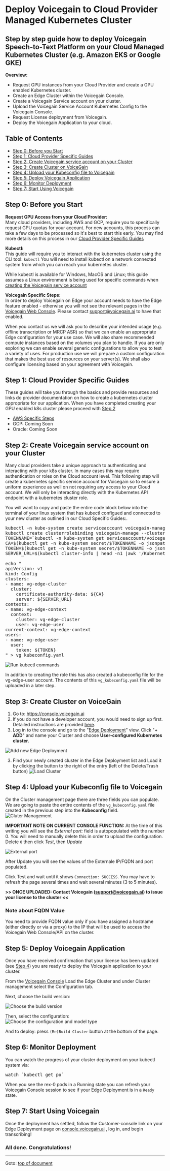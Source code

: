 # <a id="top"></a> Deploy Voicegain to Cloud Provider Managed Kubernetes Cluster
Step by step guide how to deploy Voicegain Speech-to-Text Platform on your Cloud Managed Kubernetes Cluster (e.g. Amazon EKS or Google GKE)
----
**Overview:**
* Request GPU instances from your Cloud Provider and create a GPU enabled Kubernetes cluster.
* Create an Edge Cluster within the Voicegain Console.
* Create a Voicegain Service account on your cluster.
* Upload the Voicegain Service Account Kubernetes Config to the Voicegain Console.
* Request License deployment from Voicegain.
* Deploy the Voicegain Application to your cloud. 

## <a id="toc"></a>Table of Contents
- [Step 0: Before you Start](#before)
- [Step 1: Cloud Provider Specific Guides](#step1)
- [Step 2: Create Voicegain service account on your Cluster](#step2)
- [Step 3: Create Cluster on VoiceGain](#step3)
- [Step 4: Upload your Kubeconfig file to Voicegain](#step4)
- [Step 5: Deploy Voicegain Application](#step5)
- [Step 6: Monitor Deployment](#step6)
- [Step 7: Start Using Voicegain](#step7)

## <a name="before"></a>Step 0: Before you Start 
**Request GPU Access from your Cloud Provider:**  
Many cloud providers, including AWS and GCP, require you to specifically request GPU quotas for your account. For new accounts, this process can take a few days to be processed so it's best to start this early. You may find more details on this process in our [Cloud Provider Specific Guides](#step1)

**Kubectl:**  
This guide will require you to interact with the kubernetes cluster using the CLI tool: `kubectl`
You will need to install kubectl on a network connected system from which you can reach your kubernetes cluster.

While kubectl is available for Windows, MacOS and Linux; this guide assumes a Linux environment is being used for specific commands when [creating the Voicegain service account](#step2)

**Voicegain Specific Steps:**  
In order to deploy Voicegain on Edge your account needs to have the Edge feature enabled - otherwise you will not see the relevant pages in the [Voicegain Web Console](https://www.voicegain.ai). Please contact support@voicegain.ai to have that enabled.

When you contact us we will ask you to describe your intended usage (e.g. offline transcription or MRCP ASR) so that we can enable an appropriate Edge configuration for your use case. We will also share recommended compute instances based on the volumes you plan to handle. If you are only exploring we can enable several generic configurations to allow you to test a variety of uses. For production use we will prepare a custom configuration that makes the best use of resources on your server(s). We shall also configure licensing based on your agreement with Voicegain. 

## <a name="step1"></a>Step 1: Cloud Provider Specific Guides

These guides will take you through the basics and provide resources and links do provider documentation on how to create a kubernetes cluster appropriate for our application. When you have completed creating your GPU enabled k8s cluster please proceed with [Step 2](#step2)

* [AWS Specific Steps](aws-specific-steps.md)  
* GCP: Coming Soon  
* Oracle: Coming Soon 

## <a name="step2"></a>Step 2: Create Voicegain service account on your Cluster
Many cloud providers take a unique approach to authenticating and interacting with your k8s cluster. In many cases this may require authentication or roles on the Cloud account level. This following step will create a kubernetes specific service account for Voicegain so to ensure a uniform experience as well on not requiring any access to your Cloud account. We will only be interacting directly with the Kubernetes API endpoint with a kubernetes cluster role.

You will want to copy and paste the entire code block below into the terminal of your linux system that has kubectl configued and connected to your new cluster as outlined in our Cloud Specific Guides:. 
<pre>
kubectl -n kube-system create serviceaccount voicegain-manage
kubectl create clusterrolebinding voicegain-manage --clusterrole=cluster-admin --serviceaccount=kube-system:voicegain-manage
TOKENNAME=`kubectl -n kube-system get serviceaccount/voicegain-manage -o jsonpath='{.secrets[0].name}'`
CA=$(kubectl get -n kube-system secret/$TOKENNAME -o jsonpath='{.data.ca\.crt}')
TOKEN=$(kubectl get -n kube-system secret/$TOKENNAME -o jsonpath='{.data.token}' | base64 --decode)
SERVER_URL=$(kubectl cluster-info | head -n1 |awk '/Kubernetes/ {print $NF}'| sed 's/\x1B\[[0-9;]\{1,\}[A-Za-z]//g')

echo "
apiVersion: v1
kind: Config
clusters:
- name: vg-edge-cluster
  cluster:
    certificate-authority-data: ${CA}
    server: ${SERVER_URL}
contexts:
- name: vg-edge-context
  context:
    cluster: vg-edge-cluster
    user: vg-edge-user
current-context: vg-edge-context
users:
- name: vg-edge-user
  user:
    token: ${TOKEN}
" > vg_kubeconfig.yaml
</pre>


![Run kubectl commands](./Universal-kubectl-cmds.png)

In addition to creating the role this has also created a kubeconfig file for the vg-edge-user account. The contents of this `vg_kubeconfig.yaml` file will be uploaded in a later step.

## <a name="step3"></a>Step 3: Create Cluster on VoiceGain

1. Go to: https://console.voicegain.ai
2. If you do not have a developer account, you would need to sign up first. Detailed instructions are provided [here](https://www.voicegain.ai/post/how-to-signup-for-a-developer-account-and-start-using-voicegain-voice-ai).
3. Log in to the console and go to the "[Edge Deployment](https://console.voicegain.ai/specific/edge-deployments)" view. Click "**+ ADD**" and name your Cluster and choose **User-configured Kubernetes cluster**.

![Add new Edge Deployment](./Universal-1a.png)


3. Find your newly created cluster in the Edge Deployment list and Load it by clicking the button to the right of the entry (left of the Delete/Trash button) 
![Load Cluster](./Universal-1b.png)

## <a name="step4"></a>Step 4: Upload your Kubeconfig file to Voicegain
On the Cluster management page there are three fields you can populate. We are going to paste the entire contents of the `vg_kubeconfig.yaml` file created in the previous step into the **Kubeconfig** field.
![Cluter Management](./Universal-4a.png)

**IMPORTANT NOTE ON CURRENT CONSOLE FUNCTION:**
At the time of this writing you will see the *External port:* field is autopopulated with the number 0. You will need to manually delete this in order to upload the configuration. Delete `0` then click *Test*, then *Update*

![External port](./Universal-4b.png)

After Update you will see the values of the Externale IP/FQDN and port populated.

Click Test and wait until it shows `Connection: SUCCESS`. You may have to refresh the page several times and wait several minutes (3 to 5 minutes).

**>> ONCE UPLOADED: Contact Voicegain (support@voicegain.ai) to issue your license to the cluster <<**

### Note about FQDN Value

You need to provide FQDN value only if you have assigned a hostname (either directly or via a proxy) to the IP that will be used to access the Voicegain Web Console/API on the cluster. 

## <a name="step5"></a>Step 5: Deploy Voicegain Application
Once you have received confirmation that your license has been updated (see [Step 4](#step4)) you are ready to deploy the Voicegain application to your cluster.

From the [Voicegain Console](https://console.voicegain.ai "Voicegain Cloud Console") Load the Edge Cluster and under Cluster management select the Configuration tab.  

Next, choose the build version:  

![Choose the build version](./Edge-config-config-version.png)

Then, select the configuration:  
![Choose the configuration and model type](./Universal-5b.png)  

And to deploy: press `(Re)Build Cluster` button at the bottom of the page. 

## <a id="step6"></a>Step 6: Monitor Deployment

You can watch the progress of your cluster deployment on your kubectl system via:
<pre>
watch `kubectl get po`
</pre>

When you see the rex-0 pods in a Running state you can refresh your Voicegain Console session to see if your Edge Deployment is in a `Ready` state.
## <a id="step7"></a>Step 7: Start Using Voicegain
Once the deployment has settled, follow the Customer-console link on your Edge Deployment page on [console.voicegain.ai](https://console.voicegain.ai "Voicegain Cloud Console") , log in, and begin transcribing! 


### All done. Congratulations!

---

Goto: [top of document](#top)
